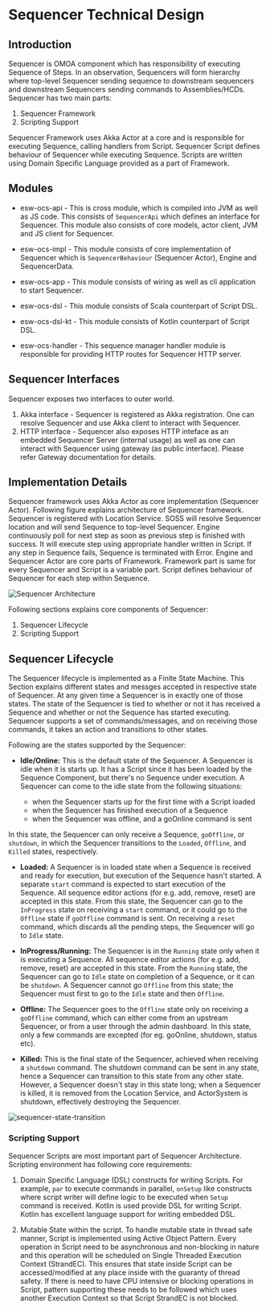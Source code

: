 # Sequencer Technical Design
## Introduction

Sequencer is OMOA component which has responsibility of executing Sequence of Steps. In an observation, Sequencers will form
hierarchy where top-level Sequencer sending sequence to downstream sequencers and downstream Sequencers sending commands to Assemblies/HCDs.
Sequencer has two main parts:

1. Sequencer Framework
2. Scripting Support

Sequencer Framework uses Akka Actor at a core and is responsible for executing Sequence, calling handlers from Script.
Sequencer Script defines behaviour of Sequencer while executing Sequence. Scripts are written using Domain Specific Language
provided as a part of Framework.

## Modules

* esw-ocs-api - 
This is cross module, which is compiled into JVM as well as JS code. This consists of `SequencerApi`
which defines an interface for Sequencer. This module also consists of core models, actor client, JVM and JS client for
Sequencer.

* esw-ocs-impl -
This module consists of core implementation of Sequencer which is `SequencerBehaviour` (Sequencer Actor), Engine and SequencerData.

* esw-ocs-app -
This module consists of wiring as well as cli application to start Sequencer.

* esw-ocs-dsl - 
This module consists of Scala counterpart of Script DSL.

* esw-ocs-dsl-kt -
This module consists of Kotlin counterpart of Script DSL.

* esw-ocs-handler -
This sequence manager handler module is responsible for providing HTTP routes for Sequencer HTTP server.

## Sequencer Interfaces

Sequencer exposes two interfaces to outer world.

1. Akka interface - Sequencer is registered as Akka registration. One can resolve Sequencer and use Akka client to interact with Sequencer.
2. HTTP interface - Sequencer also exposes HTTP inteface as an embedded Sequencer Server (internal usage) as well as one can interact with Sequencer using 
gateway (as public interface). Please refer Gateway documentation for details.

## Implementation Details

Sequencer framework uses Akka Actor as core implementation (Sequencer Actor). 
Following figure explains architecture of Sequencer framework. Sequencer is registered with Location Service. SOSS will resolve
Sequencer location and will send Sequence to top-level Sequencer. Engine continuously poll for next step as soon as previous step
is finished with success. It will execute step using appropriate handler written in Script. 
If any step in Sequence fails, Sequence is terminated with Error. Engine and Sequencer Actor are core parts of Framework. Framework
part is same for every Sequencer and Script is a variable part. Script defines behaviour of Sequencer for each step within Sequence. 

![Sequencer Architecture](../images/ocs/sequencer.png)

Following sections explains core components of Sequencer:

1. Sequencer Lifecycle
2. Scripting Support

## Sequencer Lifecycle

The Sequencer lifecycle is implemented as a Finite State Machine. This Section explains different states and messges accepted in 
respective state of Sequencer. At any given time a Sequencer is in exactly one of those states. The state of the Sequencer is 
tied to whether or not it has received a Sequence and whether or not the Sequence has started executing. 
Sequencer supports a set of commands/messages, and on receiving those commands, it takes an action and transitions to other states. 

Following are the states supported by the Sequencer:

* **Idle/Online:** This is the default state of the Sequencer. A Sequencer is idle when it is starts up. It has a Script since it
has been loaded by the Sequence Component, but there's no Sequence under execution.
A Sequencer can come to the idle state from the following situations:

    * when the Sequencer starts up for the first time with a Script loaded
    * when the Sequencer has finished execution of a Sequence
    * when the Sequencer was offline, and a goOnline command is sent
    
In this state, the Sequencer can only receive a Sequence, `goOffline`, or `shutdown`, in which the Sequencer transitions to the 
`Loaded`, `Offline`, and `Killed` states, respectively.

* **Loaded:** A Sequencer is in loaded state when a Sequence is received and ready for execution, but execution of the Sequence hasn't started.
A separate `start` command is expected to start execution of the Sequence. 
All sequence editor actions (for e.g. add, remove, reset) are accepted in this state.
From this state, the Sequencer can go to the `InProgress` state
on receiving a `start` command, or it could go to the `Offline` state if `goOffline` command is sent. On receiving a `reset` command,
which discards all the pending steps, the Sequencer will go to `Idle` state.
 
* **InProgress/Running:** The Sequencer is in the `Running` state only when it is executing a Sequence. All sequence editor actions
(for e.g. add, remove, reset) are accepted in this state. From the `Running` state, the Sequencer can go to `Idle` state on completion of a Sequence,
or it can be `shutdown`. A Sequencer cannot go `Offline` from this state; the Sequencer must first to go to the `Idle` state and then `Offline`.

* **Offline:** The Sequencer goes to the `Offline` state only on receiving a `goOffline` command, which can either come from an upstream
Sequencer, or from a user through the admin dashboard. In this state, only a few commands are excepted (for eg. goOnline, shutdown, status etc).   

* **Killed:** This is the final state of the Sequencer, achieved when receiving a `shutdown` command. The shutdown command 
can be sent in any state, hence a Sequencer can transition to this state from any other state.  However, a Sequencer doesn't 
stay in this state long; when a Sequencer is killed, it is removed from the Location Service, and ActorSystem is shutdown, 
effectively destroying the Sequencer.


![sequencer-state-transition](../images/ocs/state-transition.png)


### Scripting Support

Sequencer Scripts are most important part of Sequencer Architecture. Scripting environment has following core requirements:

1. Domain Specific Language (DSL) constructs for writing Scripts. For example, `par` to execute commands in parallel, `onSetup` like
constructs where script writer will define logic to be executed when `Setup` command is received. Kotlin is used provide DSL for writing Script. Kotlin has excellent 
language support for writing embedded DSL. 

2. Mutable State within the script. To handle mutable state in thread safe manner, Script is implemented using Active Object Pattern.
Every operation in Script need to be asynchronous and non-blocking in nature and this operation will be scheduled on Single Threaded Execution Context (StrandEC).
This ensures that state inside Script can be accessed/modified at any place inside with the guaranty of thread safety. If there is need to have
CPU intensive or blocking operations in Script, pattern supporting these needs to be followed which uses another Execution Context so that Script StrandEC is not blocked. 
